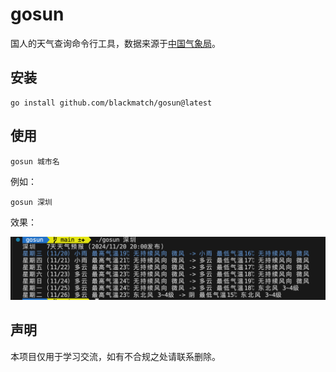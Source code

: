 # gosun

国人的天气查询命令行工具，数据来源于[中国气象局](https://weather.cma.cn)。

## 安装

```shell
go install github.com/blackmatch/gosun@latest
```

## 使用

```shell
gosun 城市名
```

例如：

```shell
gosun 深圳
```

效果：

![example](./example.jpg)

## 声明

本项目仅用于学习交流，如有不合规之处请联系删除。